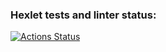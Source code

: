 ### Hexlet tests and linter status:
[![Actions Status](https://github.com/MussonTMN/frontend-project-12/workflows/hexlet-check/badge.svg)](https://github.com/MussonTMN/frontend-project-12/actions)